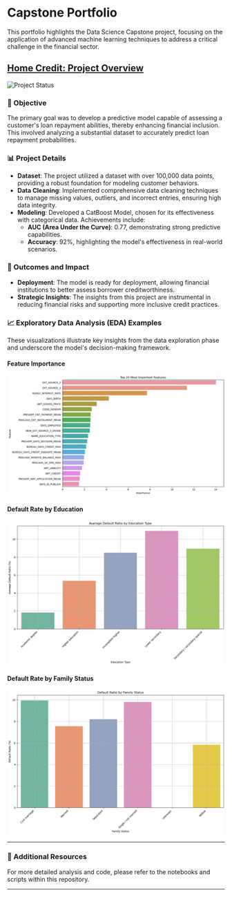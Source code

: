 # Capstone Portfolio

This portfolio highlights the Data Science Capstone project, focusing on the application of advanced machine learning techniques to address a critical challenge in the financial sector.

## [Home Credit: Project Overview](https://github.com/SamRobinson123/Capstone_Portfolio/blob/main/HomeCreditModel_Final.ipynb)
![Project Status](https://img.shields.io/badge/status-complete-green.svg)

### 🎯 Objective
The primary goal was to develop a predictive model capable of assessing a customer's loan repayment abilities, thereby enhancing financial inclusion. This involved analyzing a substantial dataset to accurately predict loan repayment probabilities.

### 📊 Project Details
- **Dataset**: The project utilized a dataset with over 100,000 data points, providing a robust foundation for modeling customer behaviors.
- **Data Cleaning**: Implemented comprehensive data cleaning techniques to manage missing values, outliers, and incorrect entries, ensuring high data integrity.
- **Modeling**: Developed a CatBoost Model, chosen for its effectiveness with categorical data. Achievements include:
  - **AUC (Area Under the Curve)**: 0.77, demonstrating strong predictive capabilities.
  - **Accuracy**: 92%, highlighting the model's effectiveness in real-world scenarios.

### 🚀 Outcomes and Impact
- **Deployment**: The model is ready for deployment, allowing financial institutions to better assess borrower creditworthiness.
- **Strategic Insights**: The insights from this project are instrumental in reducing financial risks and supporting more inclusive credit practices.

### 📈 Exploratory Data Analysis (EDA) Examples
These visualizations illustrate key insights from the data exploration phase and underscore the model's decision-making framework.

#### Feature Importance
![Feature Rank](https://raw.githubusercontent.com/SamRobinson123/Capstone_Portfolio/main/images/Capture.JPG "Feature Rank")

#### Default Rate by Education
![Default Rate by Education](https://raw.githubusercontent.com/SamRobinson123/Capstone_Portfolio/main/images/deafult%20rate%20by%20education.JPG "Default Rate by Education")

#### Default Rate by Family Status
![Default Rate by Family Status](https://raw.githubusercontent.com/SamRobinson123/Capstone_Portfolio/main/images/default%20rate%20by%20family%20status.JPG "Default Rate by Family Status")

---

### 📝 Additional Resources
For more detailed analysis and code, please refer to the notebooks and scripts within this repository.

---

